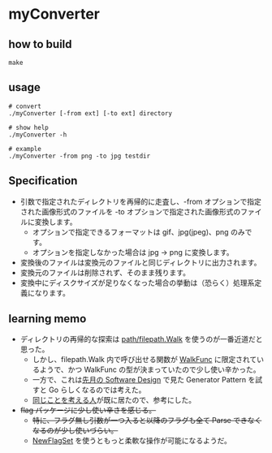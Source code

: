 # myConverter

## how to build
```
make
```

## usage

```
# convert
./myConverter [-from ext] [-to ext] directory

# show help
./myConverter -h

# example 
./myConverter -from png -to jpg testdir
```

## Specification
- 引数で指定されたディレクトリを再帰的に走査し、-from オプションで指定された画像形式のファイルを -to オプションで指定された画像形式のファイルに変換します。
    - オプションで指定できるフォーマットは gif、jpg(jpeg)、png のみです。
    - オプションを指定しなかった場合は jpg -> png に変換します。
- 変換後のファイルは変換元のファイルと同じディレクトリに出力されます。
- 変換元のファイルは削除されず、そのまま残ります。
- 変換中にディスクサイズが足りなくなった場合の挙動は（恐らく）処理系定義になります。

## learning memo
- ディレクトリの再帰的な探索は [path/filepath.Walk](https://golang.org/pkg/path/filepath/#Walk) を使うのが一番近道だと思った。  
    - しかし、filepath.Walk 内で呼び出せる関数が [WalkFunc](https://golang.org/pkg/path/filepath/#WalkFunc) に限定されているようで、かつ WalkFunc の型が決まっていたので少し使い辛かった。
    - 一方で、これは[先月の Software Design](https://gihyo.jp/magazine/SD/archive/2019/201905) で見た Generator Pattern を試すと Go らしくなるのでは考えた。
    - [同じことを考える人](https://gist.github.com/sethamclean/9475737)が既に居たので、参考にした。
- ~~flag パッケージに少し使い辛さを感じる。~~
    - ~~特に、フラグ無し引数が一つ入ると以降のフラグも全て Parse できなくなるのが少し使いづらい。~~
    -  [NewFlagSet](https://golang.org/pkg/flag/#NewFlagSet) を使うともっと柔軟な操作が可能になるようだ。
